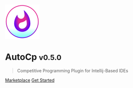 ![AutoCp Plugin Logo](/docs/_assets/logo.svg)

# AutoCp <small>v0.5.0</small>

> Competitive Programming Plugin for Intellij-Based IDEs

[Marketplace](https://plugins.jetbrains.com/plugin/17061-autocp)
[Get Started](/docs/getting-started.md)
